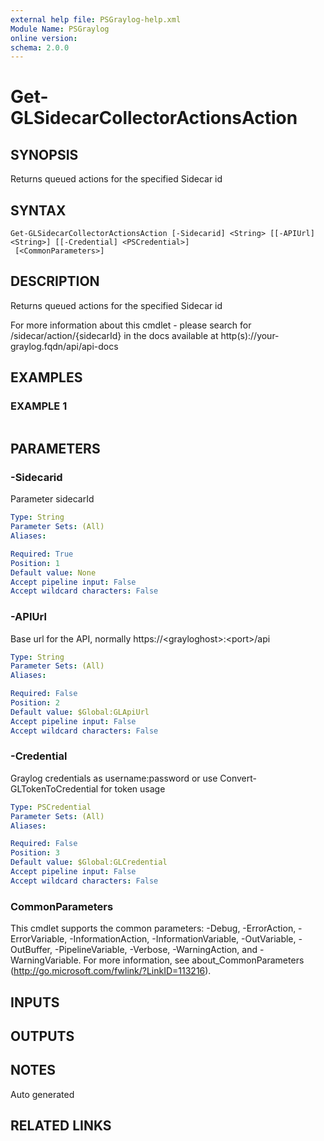 ```yaml
---
external help file: PSGraylog-help.xml
Module Name: PSGraylog
online version:
schema: 2.0.0
---
```


# Get-GLSidecarCollectorActionsAction

## SYNOPSIS
Returns queued actions for the specified Sidecar id

## SYNTAX

```
Get-GLSidecarCollectorActionsAction [-Sidecarid] <String> [[-APIUrl] <String>] [[-Credential] <PSCredential>]
 [<CommonParameters>]
```

## DESCRIPTION
Returns queued actions for the specified Sidecar id


For more information about this cmdlet - please search for /sidecar/action/{sidecarId} in the docs available at http(s)://your-graylog.fqdn/api/api-docs

## EXAMPLES

### EXAMPLE 1
```

```

## PARAMETERS

### -Sidecarid
Parameter sidecarId

```yaml
Type: String
Parameter Sets: (All)
Aliases:

Required: True
Position: 1
Default value: None
Accept pipeline input: False
Accept wildcard characters: False
```

### -APIUrl
Base url for the API, normally https://\<grayloghost\>:\<port\>/api

```yaml
Type: String
Parameter Sets: (All)
Aliases:

Required: False
Position: 2
Default value: $Global:GLApiUrl
Accept pipeline input: False
Accept wildcard characters: False
```

### -Credential
Graylog credentials as username:password or use Convert-GLTokenToCredential for token usage

```yaml
Type: PSCredential
Parameter Sets: (All)
Aliases:

Required: False
Position: 3
Default value: $Global:GLCredential
Accept pipeline input: False
Accept wildcard characters: False
```

### CommonParameters
This cmdlet supports the common parameters: -Debug, -ErrorAction, -ErrorVariable, -InformationAction, -InformationVariable, -OutVariable, -OutBuffer, -PipelineVariable, -Verbose, -WarningAction, and -WarningVariable. For more information, see about_CommonParameters (http://go.microsoft.com/fwlink/?LinkID=113216).

## INPUTS

## OUTPUTS

## NOTES
Auto generated

## RELATED LINKS
